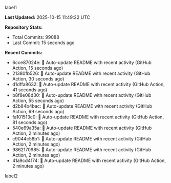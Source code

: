 
label1 
<!-- ACTIVITY_START -->
**Last Updated:** 2025-10-15 11:49:22 UTC

**Repository Stats:**
- Total Commits: 99088
- Last Commit: 15 seconds ago

**Recent Commits:**
- 6cce87024e: 🤖 Auto-update README with recent activity (GitHub Action, 15 seconds ago)
- 21380fb526: 🤖 Auto-update README with recent activity (GitHub Action, 30 seconds ago)
- d1dffa8632: 🤖 Auto-update README with recent activity (GitHub Action, 41 seconds ago)
- b8f8e08d30: 🤖 Auto-update README with recent activity (GitHub Action, 55 seconds ago)
- d2b84b4bac: 🤖 Auto-update README with recent activity (GitHub Action, 69 seconds ago)
- fa101513c0: 🤖 Auto-update README with recent activity (GitHub Action, 81 seconds ago)
- 540e69a35a: 🤖 Auto-update README with recent activity (GitHub Action, 2 minutes ago)
- c9044c58b1: 🤖 Auto-update README with recent activity (GitHub Action, 2 minutes ago)
- 9862170985: 🤖 Auto-update README with recent activity (GitHub Action, 2 minutes ago)
- 41a9cd4174: 🤖 Auto-update README with recent activity (GitHub Action, 2 minutes ago)
<!-- ACTIVITY_END -->

label2
